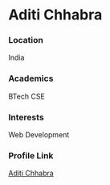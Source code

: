 # Aditi Chhabra

### Location

India

### Academics

BTech CSE

### Interests

Web Development

### Profile Link

[Aditi Chhabra](https://github.com/AditiChhabra)
